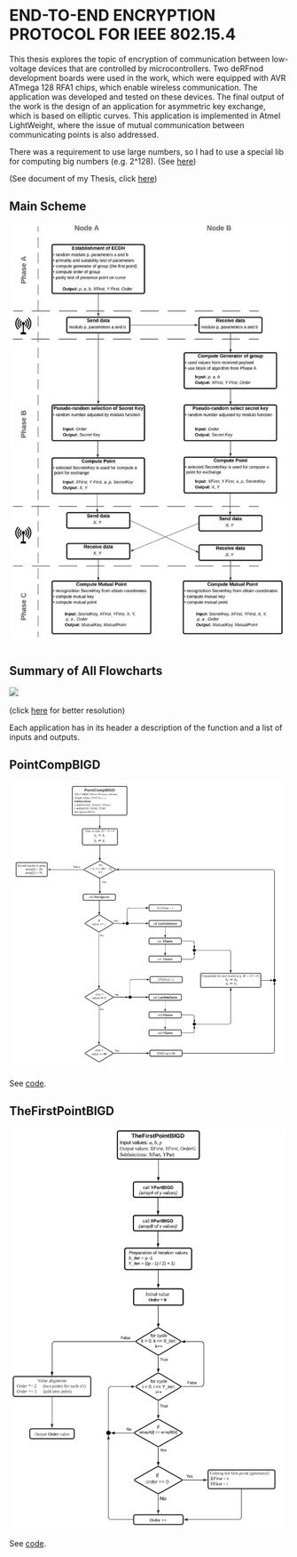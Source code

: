 # END-TO-END ENCRYPTION PROTOCOL FOR IEEE 802.15.4

This thesis explores the topic of encryption of communication between low-voltage devices that are controlled by microcontrollers. Two deRFnod development boards were used in the work, which were equipped with AVR ATmega 128 RFA1 chips, which enable wireless communication. The application was developed and tested on these devices. The final output of the work is the design of an application for asymmetric key exchange, which is based on elliptic curves. This application is implemented in Atmel LightWeight, where the issue of mutual communication between communicating points is also addressed.

There was a requirement to use large numbers, so I had to use a special lib for computing big numbers (e.g. 2^128). (See <a href="https://www.di-mgt.com.au/bigdigits.html"> here</a>)



(See document of my Thesis, click <a href="https://github.com/StingrayCZ/My-first-larger-programming-project-in-C/blob/master/THESIS%20BACA.pdf"> here</a>)

## Main Scheme

<p float="left">
  <img src="/Flowchart/Main Scheme.png" width="700" /> 
</p>  

## Summary of All Flowcharts

<p float="left">
  <img src="/Flowchart/All.png" width="800" /> 
</p>
(click <a href="https://github.com/StingrayCZ/My-first-larger-programming-project-in-C/blob/master/Flowchart%20(pdf)/All%20Flowcharts.pdf"> here</a> for better resolution)

</p>

Each application has in its header a description of the function and a list of inputs and outputs.

## PointCompBIGD

<p float="left">
  <img src="/Flowchart/CompPointBIGD.png" width="500" /> 
</p>

See <a href="https://github.com/StingrayCZ/My-first-larger-programming-project-in-C/blob/master/Source%20of%20Code/PointCompBig.c"> code</a>.

## TheFirstPointBIGD

<p float="left">
  <img src="/Flowchart/TheFirstPointBIGD.png" width="500" /> 
</p>

See <a href="https://github.com/StingrayCZ/My-first-larger-programming-project-in-C/blob/master/Source%20of%20Code/TheFirstPointBig.c"> code</a>.
